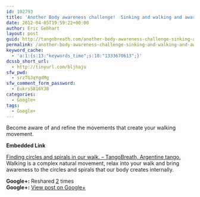 ```yaml
---
id: 102793
title: 'Another Body awareness challenge!  Sinking and walking and awareness'
date: 2012-04-05T19:59:22+00:00
author: Eric Gebhart
layout: post
guid: http://tangobreath.com/another-body-awareness-challenge-sinking-and-walking-and-awareness/
permalink: /another-body-awareness-challenge-sinking-and-walking-and-awareness/
keyword_cache:
  - 'a:1:{s:13:"keywords_time";s:10:"1333670613";}'
dcssb_short_url:
  - http://tinyurl.com/bljhaju
sfw_pwd:
  - srzTGJqYgdMg
sfw_comment_form_password:
  - EukrsS816YJB
categories:
  - Google+
tags:
  - Google+
---
```

Become aware of and refine the movements that create your walking movement.

<p style='clear:both;'>
  <p style='margin-bottom:5px;'>
    <strong>Embedded Link</strong>
  </p>
  
  <p>
    <a href='http://tangobreath.com/finding-circles-and-spirals-in-our-walk/'>Finding circles and spirals in our walk. &#8211; TangoBreath, Argentine tango.</a><br /> Walking is a complex natural movement, relax into your walk and bring awareness to the circles and spirals that our body creates internally.
  </p>
  
  <p style='clear:both;'>
    <strong>Google+:</strong> Reshared <a href='https://plus.google.com/113145648275577627533/posts/QYN4iuvXZbw' target='_new'>2</a> times<br /> <strong>Google+:</strong> <a href='https://plus.google.com/113145648275577627533/posts/QYN4iuvXZbw' target='_new'>View post on Google+</a>
  </p>